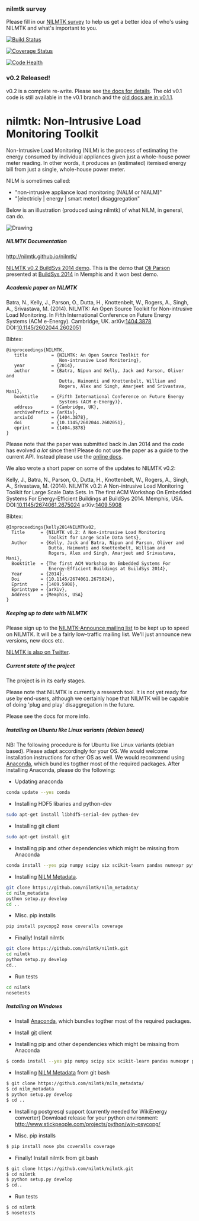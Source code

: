 ### nilmtk survey

Please fill in our [NILMTK survey](https://docs.google.com/forms/d/1JlGn0pRgAIj152PJtVsGEUe9OVv2naWbdDHosJ3sHko/viewform?c=0&w=1) to help us get a better idea of who's using NILMTK and what's important to you.

[![Build Status](https://travis-ci.org/nilmtk/nilmtk.svg?branch=master)](https://travis-ci.org/nilmtk/nilmtk) 

[![Coverage Status](https://coveralls.io/repos/nilmtk/nilmtk/badge.png)](https://coveralls.io/r/nilmtk/nilmtk)

[![Code Health](https://landscape.io/github/nilmtk/nilmtk/master/landscape.png)](https://landscape.io/github/nilmtk/nilmtk/master)

### v0.2 Released!

v0.2 is a complete re-write.  Please see
[the docs for details](http://nilmtk.github.io/nilmtk/master/index.html).
The old v0.1 code is still available in the v0.1 branch and the [old
docs are in v0.1.1](http://nilmtk.github.io/nilmtk/v0.1.1/index.html).


nilmtk: Non-Intrusive Load Monitoring Toolkit
======

Non-Intrusive Load Monitoring (NILM) is the process of estimating the energy consumed by individual
appliances given just a whole-house power meter
reading.  In other words, it produces an (estimated) itemised
energy bill from just a single, whole-house power meter.

NILM is sometimes called:

* "non-intrusive appliance load monitoring (NALM or NIALM)"
* "[electriciy | energy | smart meter] disaggregation"

Below is an illustration (produced using nilmtk) of what NILM, in general, can do.

<img src="https://dl.dropboxusercontent.com/u/75845627/nilmtk/submetered.png" alt="Drawing" style="width: 40% height: 40%;"/>

##### NILMTK Documentation

http://nilmtk.github.io/nilmtk/

[NILMTK v0.2 BuildSys 2014 demo](http://nbviewer.ipython.org/github/nilmtk/nilmtk/blob/master/notebooks/BuildSys_2014_demo.ipynb).
This is the demo that [Oli Parson](http://www.oliverparson.co.uk)
presented at [BuildSys 2014](http://www.buildsys.org/2014/) in Memphis
and it won best demo.

##### Academic paper on NILMTK

Batra, N., Kelly, J., Parson, O., Dutta, H., Knottenbelt, W., Rogers, A., Singh, A., Srivastava, M. (2014). NILMTK: An Open Source Toolkit for Non-intrusive Load Monitoring. In Fifth International Conference on Future Energy Systems (ACM e-Energy). Cambridge, UK. arXiv:[1404.3878](http://arxiv.org/abs/1404.3878) DOI:[10.1145/2602044.2602051](http://dx.doi.org/10.1145/2602044.2602051)

Bibtex:

```
@inproceedings{NILMTK,
   title         = {NILMTK: An Open Source Toolkit for
                    Non-intrusive Load Monitoring},
   year          = {2014},
   author        = {Batra, Nipun and Kelly, Jack and Parson, Oliver and
                    Dutta, Haimonti and Knottenbelt, William and
                    Rogers, Alex and Singh, Amarjeet and Srivastava, Mani},
   booktitle     = {Fifth International Conference on Future Energy
                    Systems (ACM e-Energy)},
   address       = {Cambridge, UK},
   archivePrefix = {arXiv},
   arxivId       = {1404.3878},
   doi           = {10.1145/2602044.2602051},
   eprint        = {1404.3878}
}
```

Please note that the paper was submitted back in Jan 2014 and the code
has evolved *a lot* since then!  Please do not use the paper as a
guide to the current API.  Instead please use the
[online docs](http://nilmtk.github.io/nilmtk/master/index.html).

We also wrote a short paper on some of the updates to NILMTK v0.2:

Kelly, J., Batra, N., Parson, O., Dutta, H., Knottenbelt, W., Rogers,
A., Singh, A., Srivastava, M. (2014). NILMTK v0.2: A Non-intrusive
Load Monitoring Toolkit for Large Scale Data Sets.  In
The first ACM Workshop On Embedded Systems For Energy-Efficient Buildings at BuildSys 2014. Memphis, USA. DOI:[10.1145/2674061.2675024](http://dx.doi.org/10.1145/2674061.2675024) arXiv:[1409.5908](http://arxiv.org/abs/1409.5908)

Bibtex:

```
@Inproceedings{kelly2014NILMTKv02,
  Title      = {NILMTK v0.2: A Non-intrusive Load Monitoring
                Toolkit for Large Scale Data Sets},
  Author     = {Kelly, Jack and Batra, Nipun and Parson, Oliver and
                Dutta, Haimonti and Knottenbelt, William and
                Rogers, Alex and Singh, Amarjeet and Srivastava, Mani},
  Booktitle  = {The first ACM Workshop On Embedded Systems For
                Energy-Efficient Buildings at BuildSys 2014},
  Year       = {2014},
  Doi        = {10.1145/2674061.2675024},
  Eprint     = {1409.5908},
  Eprinttype = {arXiv},
  Address    = {Memphis, USA}
}
```

##### Keeping up to date with NILMTK

Please sign up to the [NILMTK-Announce mailing list](https://groups.google.com/forum/#!forum/nilmtk-announce) to be kept up to speed on NILMTK.  It will be a fairly low-traffic mailing list.  We'll just announce new versions, new docs etc.

[NILMTK is also on Twitter](https://twitter.com/nilmtk).

##### Current state of the project

The project is in its early stages.

Please note that NILMTK is currently a research tool.  It is not yet
ready for use by end-users, although we certainly hope that NILMTK
will be capable of doing 'plug and play' disaggregation in the future.

Please see the docs for more info.

##### Installing on Ubuntu like Linux variants (debian based)

NB: The following procedure is for Ubuntu like Linux variants (debian based). Please adapt accordingly for your OS. We would welcome installation instructions for other OS as well.
We would recommend using [Anaconda](https://store.continuum.io/cshop/anaconda/), which bundles togther most of the required packages.
After installing Anaconda, please do the following:

- Updating anaconda
```bash
conda update --yes conda
```

- Installing HDF5 libaries and python-dev
```bash
sudo apt-get install libhdf5-serial-dev python-dev
```

- Installing git client
```bash
sudo apt-get install git
```

- Installing pip and other dependencies which might be missing from Anaconda
```bash
conda install --yes pip numpy scipy six scikit-learn pandas numexpr pytables dateutil matplotlib networkx
```

- Installing [NILM Metadata](https://github.com/nilmtk/nilm_metadata).
```bash
git clone https://github.com/nilmtk/nilm_metadata/
cd nilm_metadata
python setup.py develop
cd ..
```

- Misc. pip installs
```bash
pip install psycopg2 nose coveralls coverage
```

- Finally! Install nilmtk
```bash
git clone https://github.com/nilmtk/nilmtk.git
cd nilmtk
python setup.py develop
cd..
```

- Run tests
```bash
cd nilmtk
nosetests
```

##### Installing on Windows

- Install [Anaconda](https://store.continuum.io/cshop/anaconda/), which bundles togther most of the required packages.

- Install [git](http://git-scm.com/download/win) client

- Installing pip and other dependencies which might be missing from Anaconda
```bash
$ conda install --yes pip numpy scipy six scikit-learn pandas numexpr pytables dateutil matplotlib networkx
```

- Installing [NILM Metadata](https://github.com/nilmtk/nilm_metadata) from git bash
```bash
$ git clone https://github.com/nilmtk/nilm_metadata/
$ cd nilm_metadata
$ python setup.py develop
$ cd ..
```

-  Installing postgresql support (currently needed for WikiEnergy converter)
Download release for your python environment:
http://www.stickpeople.com/projects/python/win-psycopg/

- Misc. pip installs
```bash
$ pip install nose pbs coveralls coverage
```

- Finally! Install nilmtk from git bash
```bash
$ git clone https://github.com/nilmtk/nilmtk.git
$ cd nilmtk
$ python setup.py develop
$ cd..
```

- Run tests
```bash
$ cd nilmtk
$ nosetests
```


